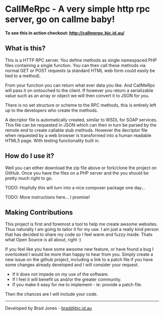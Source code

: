 CallMeRpc - A very simple http rpc server, go on callme baby!
================================================================================
**To see this in action checkout: http://callmerpc.bjc.id.au/**

What is this?
--------------------------------------------------------------------------------
This is a HTTP RPC server. You define methods as single namespaced PHP files
containing a single function. You can then call these methods via normal GET
or POST requests (a standard HTML web form could easily be tied to a method).

From your function you can return what ever data you like. And CallMeRpc will
pass it on ontouched to the client. If however you return a serializable value
such as an array or object we will then convert it to JSON for you.

There is no set structure or scheme to the RPC methods,
this is entirely left up to the developers who create the methods.

A decriptor file is automatically created, similar to WSDL for SOAP services.
This file can be requested in JSON which can then in turn be parsed by the
remote end to create callable stub methods. However the decriptor file when
requested by a web browser is transformed into a human readable HTML5 page.
With testing functionality built in.

How do I use it?
--------------------------------------------------------------------------------
Well you can either download the zip file above or fork/clone the project on
GitHub. Once you have the files on a PHP server and the you should be pretty
much right to go.

TODO: Hopfully this will turn into a nice composer package one day...

TODO: More instructions here... I promise!

Making Contributions
--------------------------------------------------------------------------------
This project is first and foremost a tool to help me create awsome websites.
Thus naturally I am going to tailor it for my use. I am just a really kind
person that has decided to share my code so I feel warm and fuzzy inside.
Thats what Open Source is all about, right :)

If you feel like you have some awsome new feature, or have found a bug I
overlooked I would be more than happy to hear from you. Simply create a new
issue on the github project, including a link to a patch file if you have some
changes already developed and I will consider your request.

  - If it does not impede on my use of the software.
  - If I feel it will benefit us and/or the greater community.
  - If you make it easy for me to implement - ie: provide a patch file.
  
Then the chances are I will include your code.

--------------------------------------------------------------------------------
Developed by Brad Jones - brad@bjc.id.au